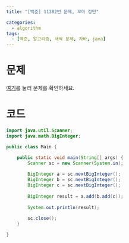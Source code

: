 ```yaml
---
title: "[백준] 11382번 문제, 꼬마 정민"

categories:
  - algorithm
tags:
  - [백준, 알고리즘, 새싹 문제, 자바, java]
---
```


# 문제
[여기](https://www.acmicpc.net/problem/11382)를 눌러 문제를 확인하세요.
# 코드
```java
import java.util.Scanner;
import java.math.BigInteger;

public class Main {

	public static void main(String[] args) {
		Scanner sc = new Scanner(System.in);
		
		BigInteger a = sc.nextBigInteger();
		BigInteger b = sc.nextBigInteger();
		BigInteger c = sc.nextBigInteger();
	
		BigInteger result = a.add(b.add(c));
		
		System.out.println(result);
		
		sc.close();
	}

}
```
